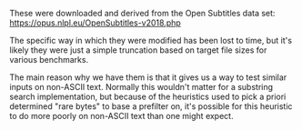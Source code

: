These were downloaded and derived from the Open Subtitles data set:
https://opus.nlpl.eu/OpenSubtitles-v2018.php

The specific way in which they were modified has been lost to time, but it's
likely they were just a simple truncation based on target file sizes for
various benchmarks.

The main reason why we have them is that it gives us a way to test similar
inputs on non-ASCII text. Normally this wouldn't matter for a substring search
implementation, but because of the heuristics used to pick a priori determined
"rare bytes" to base a prefilter on, it's possible for this heuristic to do
more poorly on non-ASCII text than one might expect.
